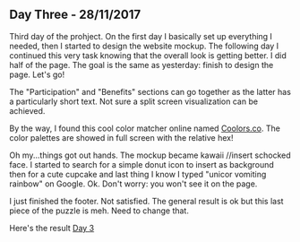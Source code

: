## Day Three - 28/11/2017
Third day of the prohject. On the first day I basically set up everything I needed, then I started to design the website mockup. The following day I continued this very task knowing that the overall look is getting better. I did half of the page. The goal is the same as yesterday: finish to design the page. Let's go!

The "Participation" and "Benefits" sections can go together as the latter has a particularly short text. Not sure a split screen visualization can be achieved. 

By the way, I found this cool color matcher online named [Coolors.co](https://coolors.co/421e15-8fd694-4fb286-b5d6b2-f3f7f0). The color palettes are showed in full screen with the relative hex!

Oh my...things got out hands. The mockup became kawaii //insert schocked face. I started to search for a simple donut icon to insert as background then for a cute cupcake and last thing I know I typed "unicor vomiting rainbow" on Google. Ok. Don't worry: you won't see it on the page.

I just finished the footer. Not satisfied. The general result is ok but this last piece of the puzzle is meh. Need to change that.

Here's the result
[Day 3](app/images/day3.png?raw=true)


